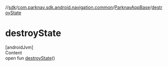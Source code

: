 //[sdk](../../../index.md)/[com.parknav.sdk.android.navigation.common](../index.md)/[ParknavAppBase](index.md)/[destroyState](destroy-state.md)



# destroyState  
[androidJvm]  
Content  
open fun [destroyState](destroy-state.md)()  



